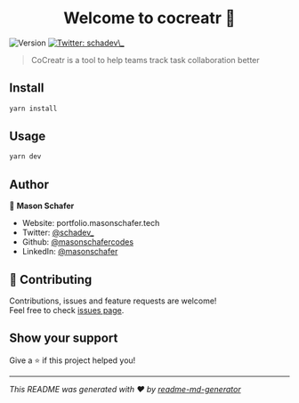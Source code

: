 <h1 align="center">Welcome to cocreatr 👋</h1>
<p>
  <img alt="Version" src="https://img.shields.io/badge/version-0.1.0-blue.svg?cacheSeconds=2592000" />
  <a href="https://twitter.com/schadev\_" target="_blank">
    <img alt="Twitter: schadev\_" src="https://img.shields.io/twitter/follow/schadev\_.svg?style=social" />
  </a>
</p>

> CoCreatr is a tool to help teams track task collaboration better

## Install

```sh
yarn install
```

## Usage

```sh
yarn dev
```

## Author

👤 **Mason Schafer**

* Website: portfolio.masonschafer.tech
* Twitter: [@schadev\_](https://twitter.com/schadev\_)
* Github: [@masonschafercodes](https://github.com/masonschafercodes)
* LinkedIn: [@masonschafer](https://linkedin.com/in/masonschafer)

## 🤝 Contributing

Contributions, issues and feature requests are welcome!<br />Feel free to check [issues page](https://github.com/masonschafercodes/cocreatr/issues). 

## Show your support

Give a ⭐️ if this project helped you!

***
_This README was generated with ❤️ by [readme-md-generator](https://github.com/kefranabg/readme-md-generator)_